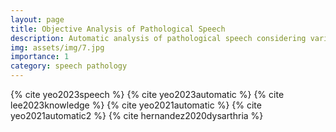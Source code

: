```yaml
---
layout: page
title: Objective Analysis of Pathological Speech
description: Automatic analysis of pathological speech considering various speech dimensions
img: assets/img/7.jpg
importance: 1
category: speech pathology
---
```


{% cite yeo2023speech %}
{% cite yeo2023automatic %}
{% cite lee2023knowledge %}
{% cite yeo2021automatic %}
{% cite yeo2021automatic2 %}
{% cite hernandez2020dysarthria %}


